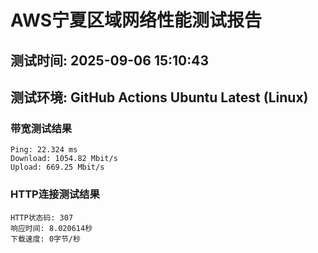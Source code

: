 # AWS宁夏区域网络性能测试报告
## 测试时间: 2025-09-06 15:10:43
## 测试环境: GitHub Actions Ubuntu Latest (Linux)

### 带宽测试结果
```
Ping: 22.324 ms
Download: 1054.82 Mbit/s
Upload: 669.25 Mbit/s
```

### HTTP连接测试结果
```
HTTP状态码: 307
响应时间: 8.020614秒
下载速度: 0字节/秒
```

